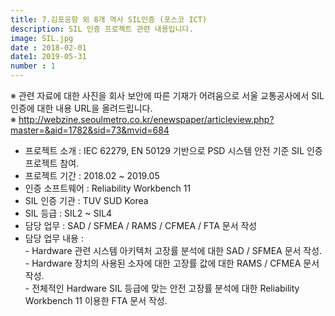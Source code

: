 ```yaml
---
title: 7.김포공항 외 8개 역사 SIL인증 (포스코 ICT)
description: SIL 인증 프로젝트 관련 내용입니다.
image: SIL.jpg
date : 2018-02-01
date1: 2019-05-31
number : 1
---
```


※ 관련 자료에 대한 사진을 회사 보안에 따른 기재가 어려움으로 서울 교통공사에서 SIL인증에 대한 내용 URL을 올려드립니다.<br>
※ http://webzine.seoulmetro.co.kr/enewspaper/articleview.php?master=&aid=1782&sid=73&mvid=684<br>

- 프로젝트 소개 			: IEC 62279, EN 50129 기반으로 PSD 시스템 안전 기준 SIL 인증 프로젝트 참여.
- 프로젝트 기간 			: 2018.02 ~ 2019.05
- 인증 소프트웨어			: Reliability Workbench 11
- SIL 인증 기관 			: TUV SUD Korea
- SIL 등급 				: SIL2 ~ SIL4
- 담당 업무 				: SAD / SFMEA / RAMS / CFMEA / FTA 문서 작성
- 담당 업무 내용 			: <br>
						 - Hardware 관련 시스템 아키텍처 고장률 분석에 대한 SAD / SFMEA 문서 작성.<br>
						 - Hardware 장치의 사용된 소자에 대한 고장률 값에 대한 RAMS / CFMEA 문서 작성.<br>
						 - 전체적인 Hardware SIL 등급에 맞는 안전 고장률 분석에 대한 Reliability Workbench 11 이용한 FTA 문서 작성.<br>
